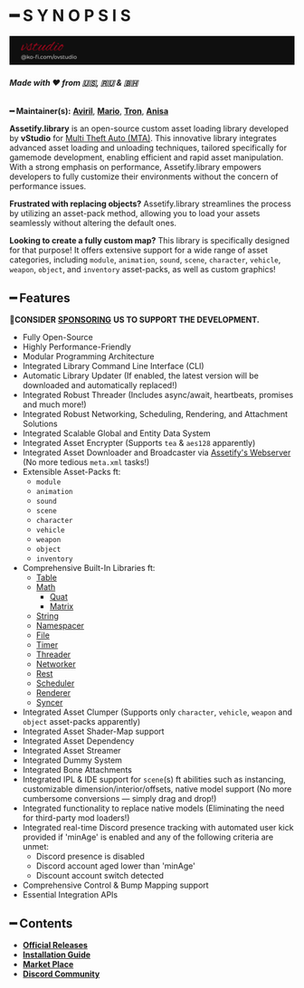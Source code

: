 # ━ S Y N O P S I S

![](https://raw.githubusercontent.com/ov-studio/.github/main/profile/banner.png)

###### **Made with :heart: from 🇺🇸, 🇷🇺 & 🇧🇭**
**━ Maintainer(s):** [**Aviril**](https://github.com/Aviril), [**Mario**](https://github.com/OvileAmriam), [**Tron**](https://github.com/OvileAmriam), [**Anisa**](https://github.com/Anisa-Nur)

**Assetify.library** is an open-source custom asset loading library developed by **vStudio** for [Multi Theft Auto \(MTA\)](https://multitheftauto.com/). This innovative library integrates advanced asset loading and unloading techniques, tailored specifically for gamemode development, enabling efficient and rapid asset manipulation. With a strong emphasis on performance, Assetify.library empowers developers to fully customize their environments without the concern of performance issues.

**Frustrated with replacing objects?** Assetify.library streamlines the process by utilizing an asset-pack method, allowing you to load your assets seamlessly without altering the default ones. 

**Looking to create a fully custom map?** This library is specifically designed for that purpose! It offers extensive support for a wide range of asset categories, including `module`, `animation`, `sound`, `scene`, `character`, `vehicle`, `weapon`, `object`, and `inventory` asset-packs, as well as custom graphics!

## ━ Features

💎**CONSIDER** [**SPONSORING**](https://ko-fi.com/ovstudio) **US TO SUPPORT THE DEVELOPMENT.**

* Fully Open-Source
* Highly Performance-Friendly
* Modular Programming Architecture
* Integrated Library Command Line Interface (CLI)
* Automatic Library Updater (If enabled, the latest version will be downloaded and automatically replaced!)
* Integrated Robust Threader (Includes async/await, heartbeats, promises and much more!)
* Integrated Robust Networking, Scheduling, Rendering, and Attachment Solutions
* Integrated Scalable Global and Entity Data System
* Integrated Asset Encrypter (Supports `tea` & `aes128` apparently)
* Integrated Asset Downloader and Broadcaster via [Assetify's Webserver](https://github.com/ov-sa/Assetify.webserver) (No more tedious `meta.xml` tasks!)
* Extensible Asset-Packs ft:
  * `module`
  * `animation`
  * `sound`
  * `scene`
  * `character`
  * `vehicle`
  * `weapon`
  * `object`
  * `inventory`
* Comprehensive Built-In Libraries ft:
  * [Table](https://github.com/ov-sa/Assetify-Library/wiki/Feature:-Table)
  * [Math](https://github.com/ov-sa/Assetify-Library/wiki/Feature:-Math)
    * [Quat](https://github.com/ov-sa/Assetify-Library/wiki/Feature:-Math:-Quat)
    * [Matrix](https://github.com/ov-sa/Assetify-Library/wiki/Feature:-Math:-Matrix)
  * [String](https://github.com/ov-sa/Assetify-Library/wiki/Feature:-String)
  * [Namespacer](https://github.com/ov-sa/Assetify-Library/wiki/Feature:-Namespacer)
  * [File](https://github.com/ov-sa/Assetify-Library/wiki/Feature:-File-System)
  * [Timer](https://github.com/ov-sa/Assetify-Library/wiki/Feature:-Timer)
  * [Threader](https://github.com/ov-sa/Assetify-Library/wiki/Feature:-Threader)
  * [Networker](https://github.com/ov-sa/Assetify-Library/wiki/Feature:-Networker)
  * [Rest](https://github.com/ov-sa/Assetify-Library/wiki/Feature:-REST)
  * [Scheduler](https://github.com/ov-sa/Assetify-Library/wiki/Feature:-Scheduler)
  * [Renderer](https://github.com/ov-sa/Assetify-Library/wiki/Feature:-Renderer)
  * [Syncer](https://github.com/ov-sa/Assetify-Library/wiki/Feature:-Syncer)
* Integrated Asset Clumper (Supports only `character`, `vehicle`, `weapon` and `object` asset-packs apparently)
* Integrated Asset Shader-Map support
* Integrated Asset Dependency
* Integrated Asset Streamer
* Integrated Dummy System
* Integrated Bone Attachments
* Integrated IPL & IDE support for `scene`(s) ft abilities such as instancing, customizable dimension/interior/offsets, native model support (No more cumbersome conversions — simply drag and drop!)
* Integrated functionality to replace native models (Eliminating the need for third-party mod loaders!)
* Integrated real-time Discord presence tracking with automated user kick provided if 'minAge' is enabled and any of the following criteria are unmet:
  * Discord presence is disabled
  * Discord account aged lower than 'minAge'
  * Discount account switch detected
* Comprehensive Control & Bump Mapping support
* Essential Integration APIs

## ━ Contents

* [**Official Releases**](https://github.com/ov-sa/Assetify.library/releases)
* [**Installation Guide**](https://github.com/ov-sa/Assetify.library/wiki)
* [**Market Place**](https://github.com/ov-sa/Assetify.library/tree/marketplace)
* [**Discord Community**](http://discord.gg/sVCnxPW)
